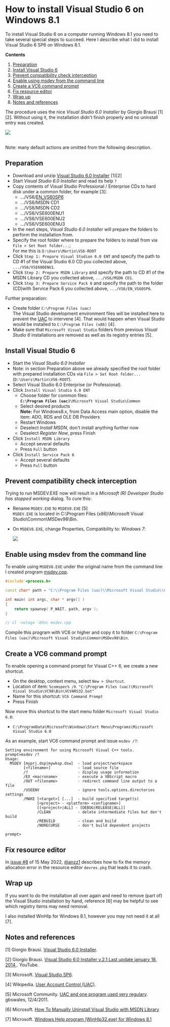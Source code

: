 How to install Visual Studio 6 on Windows 8.1
==============================================

To install Visual Studio 6 on a computer running Windows 8.1 you need to take several special steps to succeed. Here I describe what I did to install Visual Studio 6 SP6 on Windows 8.1. 

**Contents**  
1. [Preparation](#preparation)  
2. [Install Visual Studio 6](#install)  
3. [Prevent compatibility check interception](#compatibility)  
4. [Enable using msdev from the command line](#commandline)  
5. [Create a VC6 command prompt](#prompt)  
6. [Fix resource editor](#fixre)  
7. [Wrap up](#wrapup)  
8. [Notes and references](#references)  

The  procedure uses the nice *Visual Studio 6.0 Installer* by Giorgio Brausi [1][2]. Without using it, the installation didn't finish properly and no uninstall entry was created. 
 
![](https://github.com/martinmoene/martin-moene.blogspot.com/blob/master/How%20to%20install%20Visual%20Studio%206%20on%20Windows%208.1/VisualStudio6.0Installer-v2.1.png?raw=true)

<br>
Note: many default actions are omitted from the following description.

<a name="preparation"></a>
Preparation
-------------
- Download and unzip [Visual Studio 6.0 Installer](http://nuke.vbcorner.net/Articles/VB60/VisualStudio6Installer/tabid/93/language/en-US/Default.aspx) [1][2]
- Start *Visual Studio 6.0 Installer* and read its help `?`
- Copy contents of Visual Studio Professional / Enterprise CDs to hard disk under a common folder, for example [3]: 
	- .../VS6/[EN_VS60SP6](http://www.microsoft.com/en-us/download/details.aspx?id=9183)
	- .../VS6/MSDN CD1
	- .../VS6/MSDN CD2
	- .../VS6/VSE600ENU1
	- .../VS6/VSE600ENU2
	- .../VS6/VSE600ENU3
- In the next steps, *Visual Studio 6.0 Installer* will prepare the folders to perform the installation from.
- Specify the root folder where to prepare the folders to install from via `File > Set Root folder...`;  
	For me this is `D:\Users\Martin\VS6-ROOT`
- Click `Step 1: Prepare Visual Studion 6.0 ENT` and specify the path to CD #1 of the Visual Studio 6.0 CD you collected above, `.../VS6/VSE600ENU1`. 
- Click `Step 2: Prepare MSDN Library` and specify the path to CD #1 of the MSDN Library CD you collected above, `.../VS6/MSDN CD1`.
- Click `Step 3: Prepare Service Pack 6` and specify the path to the folder (CD)with Service Pack 6 you collected above, `.../VS6/EN_VS60SP6`.

Further preparation:
- Create folder `C:\Program Files (uac)`  
	The Visual Studio development environment files will be installed here to prevent the [UAC](http://en.wikipedia.org/wiki/User_Account_Control) to intervene [4]. That would happen when Visual Studio would be installed to `C:\Program Files (x86)` [4].
- Make sure that `Microsoft Visual Studio` folders from previous *Visual Studio 6* installations are removed as well as its registry entries [5].


<a name="install"></a>
Install Visual Studio 6
------------------------

- Start the *Visual Studio 6.0 Installer*
- Note: in section Preparation above we already specified the root folder with prepared installation CDs via `File > Set Root folder...` (`D:\Users\Martin\VS6-ROOT`).
- Select Visual Studio  6.0 Enterprise (or Professional).
- Click `Install Visual Studio 6.0 ENT`
	- Choose folder for common files:  
		**`C:\Program Files (uac)`**`\Microsoft Visual Studio\Common`
	- Select desired products  
		**Note:** For Windows8.x, from Data Access main option, disable the item: ADO, RDS and OLE DB Providers  
	- Restart Windows
	- Deselect *Install MSDN*, don't install anything further now
	- Deselect *Register Now*, press Finish
- Click `Install MSDN Library`
	- Accept several defaults
	- Press `Full` button
- Click `Install Service Pack 6`
	- Accept several defaults
	- Press `Full` button

<a name="compatibility"></a>
Prevent compatibility check interception
------------------------------------------
Trying to run MSDEV.EXE now will result in a *Microsoft (R) Developer Studio has stopped working* dialog. To cure this:

- Rename `MSDEV.EXE` to `MSDEV8.EXE` [5]  
	`MSDEV.EXE` is located in C:\Program Files (x86)\Microsoft Visual Studio\Common\MSDev98\Bin.
- On `MSDEV8.EXE`, change Properties, Compatibility to: *Windows 7*:

	![](https://github.com/martinmoene/martin-moene.blogspot.com/blob/master/How%20to%20install%20Visual%20Studio%206%20on%20Windows%208.1/MSDEV8.EXE-Properties.png?raw=true)


<a name="commandline"></a>
Enable using msdev from the command line
-------------------------------------------
To enable using `MSDEV8.EXE` under the original name from the command line I created program [msdev.cpp](https://github.com/martinmoene/martin-moene.blogspot.com/blob/master/How%20to%20install%20Visual%20Studio%206%20on%20Windows%208.1/msdev.cpp). 
```C++
#include <process.h>

const char* path = "C:\\Program Files (uac)\\Microsoft Visual Studio\\Common\\MSDev98\\Bin\\MSDEV8.EXE";

int main( int argc, char * argv[] )
{
    return spawnvp( P_WAIT, path, argv );
}

// cl -nologo -EHsc msdev.cpp
```

Compile this program with VC6 or higher and copy it to folder `C:\Program Files (uac)\Microsoft Visual Studio\Common\MSDev98\Bin`.

<a name="prompt"></a>
Create a VC6 command prompt
----------------------------
To enable opening a command prompt for Visual C++ 6, we create a new shortcut.
- On the desktop, context menu, select `New > Shortcut`.
- Location of item: `%comspec% /k "C:\Program Files (uac)\Microsoft Visual Studio\VC98\Bin\VCVARS32.bat"`
- Name for this shortcut: `VC6 Command Prompt`
- Press Finish

Now move this shortcut to the start menu folder `Microsoft Visual Studio 6.0`:
- `C:\ProgramData\Microsoft\Windows\Start Menu\Programs\Microsoft Visual Studio 6.0`

As an example, start VC6 command prompt and issue `msdev /?`:

```
Setting environment for using Microsoft Visual C++ tools.
prompt>msdev /?
Usage:
  MSDEV [myprj.dsp|mywksp.dsw]  - load project/workspace
        [<filename>]            - load source file
        /?                      - display usage information
        /EX <macroname>         - execute a VBScript macro
        /OUT <filename>         - redirect command line output to a file
        /USEENV                 - ignore tools.options.directories settings
        /MAKE [<target>] [...]  - build specified target(s)
              [<project> - <platform> <configname>]
              [[<project>|ALL] - [DEBUG|RELEASE|ALL]]
              /CLEAN            - delete intermediate files but don't build
              /REBUILD          - clean and build
              /NORECURSE        - don't build dependent projects

prompt>
```

<a name="fixre"></a>
Fix resource editor
---------------------
In [issue #8](https://github.com/martinmoene/martin-moene.blogspot.com/issues/7) of 15 May 2022, [@anzz1](https://github.com/anzz1) describes how to fix the memory allocation error in the resource editor `devres.pkg` that leads it to crash.

<a name="wrapup"></a>
Wrap up
---------
If you want to do the installation all over again and need to remove (part of) the Visual Studio installation by hand, reference [6] may be helpful to see which registry items may need removal.

I also installed WinHlp for Windows 8.1, however you may not need it at all [7].


<a name="references"></a>
Notes and references
----------------------
[1] Giorgio Brausi. [Visual Studio 6.0 Installer](http://nuke.vbcorner.net/Articles/VB60/VisualStudio6Installer/tabid/93/language/en-US/Default.aspx).

[2] Giorgio Brausi. [Visual Studio 6.0 Installer v.2.1 Last update january 18, 2014 ](https://www.youtube.com/watch?v=BPGSXTgvFNU). YouTube.

[3] Microsoft. [Visual Studio SP6](http://www.microsoft.com/en-us/download/details.aspx?id=9183).

[4] Wikipedia. [User Account Control (UAC)](http://en.wikipedia.org/wiki/User_Account_Control).

[5] Microsoft Community. [UAC and one program used very regulary](http://answers.microsoft.com/en-us/windows/forum/windows_vista-security/uac-and-one-program-used-very-regulary/67bfc4b5-faff-4de4-be48-f395bf1c519d). gbswales, 12/4/2011.

[6] Microsoft. [How To Manually Uninstall Visual Studio with MSDN Library](http://support.microsoft.com/kb/2486971)

[7] Microsoft. [Windows Help program (WinHlp32.exe) for Windows 8.1](http://www.microsoft.com/en-us/download/details.aspx?id=40899)

<!--
[x] Code Project. [How to install Visual Studio 6 on Windows 7 professional 64bit](http://www.codeproject.com/Tips/408806/How-to-install-Visual-Studio-6-on-Windows-7-profes).
-->
